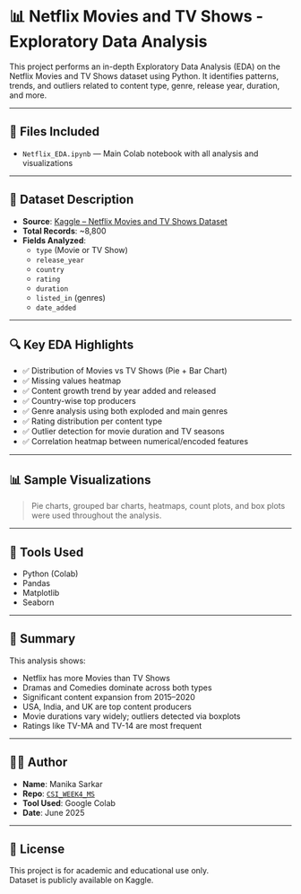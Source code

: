 # 📊 Netflix Movies and TV Shows - Exploratory Data Analysis

This project performs an in-depth Exploratory Data Analysis (EDA) on the Netflix Movies and TV Shows dataset using Python. It identifies patterns, trends, and outliers related to content type, genre, release year, duration, and more.

---

## 📁 Files Included

- `Netflix_EDA.ipynb` — Main Colab notebook with all analysis and visualizations

---

## 📌 Dataset Description

- **Source**: [Kaggle – Netflix Movies and TV Shows Dataset](https://www.kaggle.com/datasets/shivamb/netflix-shows)
- **Total Records**: ~8,800
- **Fields Analyzed**:
  - `type` (Movie or TV Show)
  - `release_year`
  - `country`
  - `rating`
  - `duration`
  - `listed_in` (genres)
  - `date_added`

---

## 🔍 Key EDA Highlights

- ✅ Distribution of Movies vs TV Shows (Pie + Bar Chart)
- ✅ Missing values heatmap
- ✅ Content growth trend by year added and released
- ✅ Country-wise top producers
- ✅ Genre analysis using both exploded and main genres
- ✅ Rating distribution per content type
- ✅ Outlier detection for movie duration and TV seasons
- ✅ Correlation heatmap between numerical/encoded features

---

## 📊 Sample Visualizations

> Pie charts, grouped bar charts, heatmaps, count plots, and box plots were used throughout the analysis.  

---

## 🧰 Tools Used

- Python (Colab)
- Pandas
- Matplotlib
- Seaborn

---

## 📄 Summary

This analysis shows:
- Netflix has more Movies than TV Shows
- Dramas and Comedies dominate across both types
- Significant content expansion from 2015–2020
- USA, India, and UK are top content producers
- Movie durations vary widely; outliers detected via boxplots
- Ratings like TV-MA and TV-14 are most frequent

---

## 🙋‍♀️ Author

- **Name**: Manika Sarkar  
- **Repo**: [`CSI_WEEK4_MS`](https://github.com/Manika7777/CSI_WEEK4_MS)  
- **Tool Used**: Google Colab  
- **Date**: June 2025

---

## 📎 License

This project is for academic and educational use only.  
Dataset is publicly available on Kaggle.

